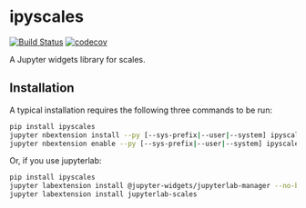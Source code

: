 
# ipyscales

[![Build Status](https://travis-ci.org/vidartf/ipyscales.svg?branch=master)](https://travis-ci.org/vidartf/ipyscales)
[![codecov](https://codecov.io/gh/vidartf/ipyscales/branch/master/graph/badge.svg)](https://codecov.io/gh/vidartf/ipyscales)


A Jupyter widgets library for scales.

## Installation

A typical installation requires the following three commands to be run:

```bash
pip install ipyscales
jupyter nbextension install --py [--sys-prefix|--user|--system] ipyscales
jupyter nbextension enable --py [--sys-prefix|--user|--system] ipyscales
```

Or, if you use jupyterlab:

```bash
pip install ipyscales
jupyter labextension install @jupyter-widgets/jupyterlab-manager --no-build
jupyter labextension install jupyterlab-scales
```
